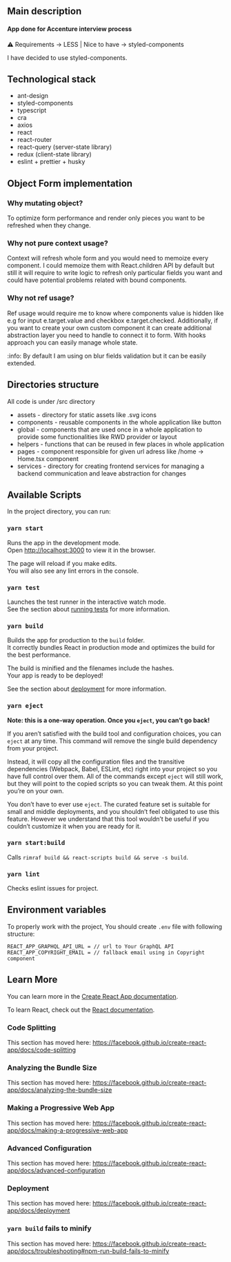 ## Main description

#### App done for Accenture interview process

:warning: Requirements -> LESS | Nice to have -> styled-components

I have decided to use styled-components.

## Technological stack

- ant-design
- styled-components
- typescript
- cra
- axios
- react
- react-router
- react-query (server-state library)
- redux (client-state library)
- eslint + prettier + husky

## Object Form implementation

### Why mutating object?

To optimize form performance and render only pieces you want to be refreshed when they change.

### Why not pure context usage?

Context will refresh whole form and you would need to memoize every component.
I could memoize them with React.children API by default but still it will require to write logic to refresh only particular fields you want and could have potential problems related with bound components.

### Why not ref usage?

Ref usage would require me to know where components value is hidden like e.g for input e.target.value and checkbox e.target.checked. Additionally, if you want to create your own custom component it can create additional abstraction layer you need to handle to connect it to form. With hooks approach you can easily manage whole state.

:info: By default I am using on blur fields validation but it can be easily extended.

## Directories structure

All code is under /src directory

- assets - directory for static assets like .svg icons
- components - reusable components in the whole application like button
- global - components that are used once in a whole application to provide some functionalities like RWD provider or layout
- helpers - functions that can be reused in few places in whole application
- pages - component responsible for given url adress like /home -> Home.tsx component
- services - directory for creating frontend services for managing a backend communication and leave abstraction for changes

## Available Scripts

In the project directory, you can run:

### `yarn start`

Runs the app in the development mode.<br />
Open [http://localhost:3000](http://localhost:3000) to view it in the browser.

The page will reload if you make edits.<br />
You will also see any lint errors in the console.

### `yarn test`

Launches the test runner in the interactive watch mode.<br />
See the section about [running tests](https://facebook.github.io/create-react-app/docs/running-tests) for more information.

### `yarn build`

Builds the app for production to the `build` folder.<br />
It correctly bundles React in production mode and optimizes the build for the best performance.

The build is minified and the filenames include the hashes.<br />
Your app is ready to be deployed!

See the section about [deployment](https://facebook.github.io/create-react-app/docs/deployment) for more information.

### `yarn eject`

**Note: this is a one-way operation. Once you `eject`, you can’t go back!**

If you aren’t satisfied with the build tool and configuration choices, you can `eject` at any time. This command will remove the single build dependency from your project.

Instead, it will copy all the configuration files and the transitive dependencies (Webpack, Babel, ESLint, etc) right into your project so you have full control over them. All of the commands except `eject` will still work, but they will point to the copied scripts so you can tweak them. At this point you’re on your own.

You don’t have to ever use `eject`. The curated feature set is suitable for small and middle deployments, and you shouldn’t feel obligated to use this feature. However we understand that this tool wouldn’t be useful if you couldn’t customize it when you are ready for it.

### `yarn start:build`

Calls `rimraf build && react-scripts build && serve -s build`.

### `yarn lint`

Checks eslint issues for project.

## Environment variables

To properly work with the project, You should create `.env` file with following structure:

```
REACT_APP_GRAPHQL_API_URL = // url to Your GraphQL API
REACT_APP_COPYRIGHT_EMAIL = // fallback email using in Copyright component
```

## Learn More

You can learn more in the [Create React App documentation](https://facebook.github.io/create-react-app/docs/getting-started).

To learn React, check out the [React documentation](https://reactjs.org/).

### Code Splitting

This section has moved here: https://facebook.github.io/create-react-app/docs/code-splitting

### Analyzing the Bundle Size

This section has moved here: https://facebook.github.io/create-react-app/docs/analyzing-the-bundle-size

### Making a Progressive Web App

This section has moved here: https://facebook.github.io/create-react-app/docs/making-a-progressive-web-app

### Advanced Configuration

This section has moved here: https://facebook.github.io/create-react-app/docs/advanced-configuration

### Deployment

This section has moved here: https://facebook.github.io/create-react-app/docs/deployment

### `yarn build` fails to minify

This section has moved here: https://facebook.github.io/create-react-app/docs/troubleshooting#npm-run-build-fails-to-minify
